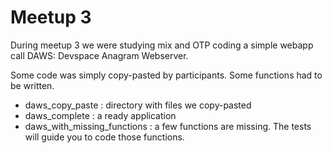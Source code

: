 Meetup 3
================

During meetup 3 we were studying mix and OTP coding a simple webapp call DAWS: Devspace Anagram Webserver.

Some code was simply copy-pasted by participants. Some functions had to be written.

* daws_copy_paste : directory with files we copy-pasted
* daws_complete : a ready application
* daws_with_missing_functions :  a few functions are missing. The tests will guide you to code those functions.

